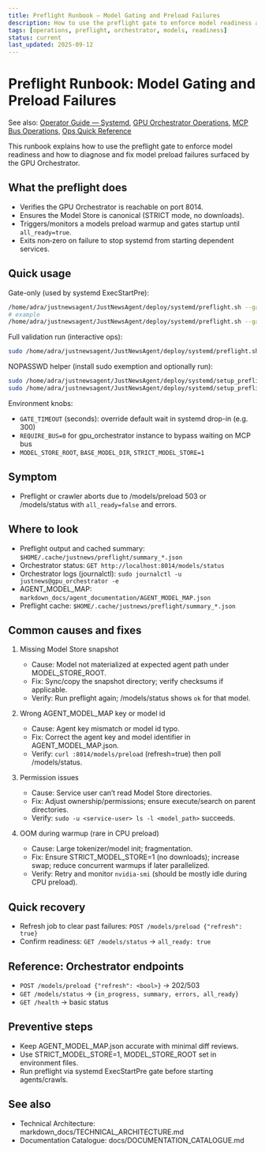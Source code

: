 ```yaml
---
title: Preflight Runbook — Model Gating and Preload Failures
description: How to use the preflight gate to enforce model readiness and troubleshoot preload failures from the GPU Orchestrator.
tags: [operations, preflight, orchestrator, models, readiness]
status: current
last_updated: 2025-09-12
---
```


# Preflight Runbook: Model Gating and Preload Failures

See also: [Operator Guide — Systemd](OPERATOR_GUIDE_SYSTEMD.md), [GPU Orchestrator Operations](GPU_ORCHESTRATOR_OPERATIONS.md), [MCP Bus Operations](MCP_BUS_OPERATIONS.md), [Ops Quick Reference](OPERATIONS_QUICK_REFERENCE.md)

This runbook explains how to use the preflight gate to enforce model readiness and how to diagnose and fix model preload failures surfaced by the GPU Orchestrator.

## What the preflight does
- Verifies the GPU Orchestrator is reachable on port 8014.
- Ensures the Model Store is canonical (STRICT mode, no downloads).
- Triggers/monitors a models preload warmup and gates startup until `all_ready=true`.
- Exits non‑zero on failure to stop systemd from starting dependent services.

## Quick usage

Gate-only (used by systemd ExecStartPre):

```bash
/home/adra/justnewsagent/JustNewsAgent/deploy/systemd/preflight.sh --gate-only <instance>
# example
/home/adra/justnewsagent/JustNewsAgent/deploy/systemd/preflight.sh --gate-only mcp_bus
```

Full validation run (interactive ops):

```bash
sudo /home/adra/justnewsagent/JustNewsAgent/deploy/systemd/preflight.sh
```

NOPASSWD helper (install sudo exemption and optionally run):

```bash
sudo /home/adra/justnewsagent/JustNewsAgent/deploy/systemd/setup_preflight_nopasswd.sh --install
sudo /home/adra/justnewsagent/JustNewsAgent/deploy/systemd/setup_preflight_nopasswd.sh --run-gate-only mcp_bus --timeout 300
```

Environment knobs:
- `GATE_TIMEOUT` (seconds): override default wait in systemd drop-in (e.g. 300)
- `REQUIRE_BUS=0` for gpu_orchestrator instance to bypass waiting on MCP bus
- `MODEL_STORE_ROOT`, `BASE_MODEL_DIR`, `STRICT_MODEL_STORE=1`

## Symptom
- Preflight or crawler aborts due to /models/preload 503 or /models/status with `all_ready=false` and errors.

## Where to look
- Preflight output and cached summary: `$HOME/.cache/justnews/preflight/summary_*.json`
- Orchestrator status: `GET http://localhost:8014/models/status`
- Orchestrator logs (journalctl): `sudo journalctl -u justnews@gpu_orchestrator -e`
- AGENT_MODEL_MAP: `markdown_docs/agent_documentation/AGENT_MODEL_MAP.json`
 - Preflight cache: `$HOME/.cache/justnews/preflight/summary_*.json`

## Common causes and fixes
1. Missing Model Store snapshot
   - Cause: Model not materialized at expected agent path under MODEL_STORE_ROOT.
   - Fix: Sync/copy the snapshot directory; verify checksums if applicable.
   - Verify: Run preflight again; /models/status shows `ok` for that model.

2. Wrong AGENT_MODEL_MAP key or model id
   - Cause: Agent key mismatch or model id typo.
   - Fix: Correct the agent key and model identifier in AGENT_MODEL_MAP.json.
   - Verify: `curl :8014/models/preload` (refresh=true) then poll /models/status.

3. Permission issues
   - Cause: Service user can’t read Model Store directories.
   - Fix: Adjust ownership/permissions; ensure execute/search on parent directories.
   - Verify: `sudo -u <service-user> ls -l <model_path>` succeeds.

4. OOM during warmup (rare in CPU preload)
   - Cause: Large tokenizer/model init; fragmentation.
   - Fix: Ensure STRICT_MODEL_STORE=1 (no downloads); increase swap; reduce concurrent warmups if later parallelized.
   - Verify: Retry and monitor `nvidia-smi` (should be mostly idle during CPU preload).

## Quick recovery
- Refresh job to clear past failures: `POST /models/preload {"refresh": true}`
- Confirm readiness: `GET /models/status` → `all_ready: true`

## Reference: Orchestrator endpoints
- `POST /models/preload {"refresh": <bool>}` → 202/503
- `GET /models/status` → `{in_progress, summary, errors, all_ready}`
- `GET /health` → basic status

## Preventive steps
- Keep AGENT_MODEL_MAP.json accurate with minimal diff reviews.
- Use STRICT_MODEL_STORE=1, MODEL_STORE_ROOT set in environment files.
- Run preflight via systemd ExecStartPre gate before starting agents/crawls.

## See also

- Technical Architecture: markdown_docs/TECHNICAL_ARCHITECTURE.md
- Documentation Catalogue: docs/DOCUMENTATION_CATALOGUE.md

